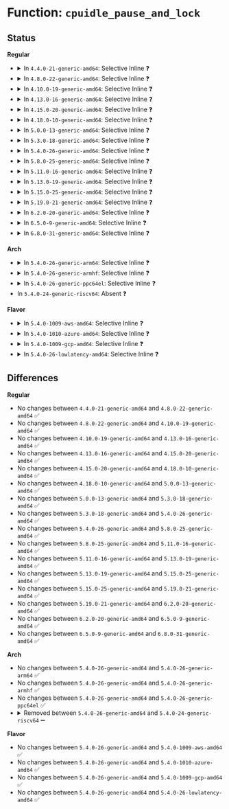 # Function: <code>cpuidle_pause_and_lock</code>

## Status
<b>Regular</b>
<ul>
<li>
<details>
<summary>In <code>4.4.0-21-generic-amd64</code>: Selective Inline ❓</summary>

```c
void cpuidle_pause_and_lock()
```

```json
{
  "name": "cpuidle_pause_and_lock",
  "collision_type": "Unique Global",
  "inline_type": "Selective",
  "funcs": [
    {
      "addr": 18446744071585905744,
      "name": "cpuidle_pause_and_lock",
      "external": true,
      "loc": "drivers/cpuidle/cpuidle.c:317",
      "file": "drivers/cpuidle/cpuidle.c",
      "inline": "not declared, inlined",
      "caller_inline": [],
      "caller_func": [
        "drivers/acpi/processor_idle.c:acpi_processor_hotplug",
        "drivers/acpi/processor_idle.c:acpi_processor_cst_has_changed"
      ]
    }
  ],
  "symbols": [
    {
      "addr": 18446744071585905744,
      "name": "cpuidle_pause_and_lock",
      "section": ".text",
      "bind": "STB_GLOBAL",
      "size": 28
    }
  ]
}
```
</details>
</li>
<li>
<details>
<summary>In <code>4.8.0-22-generic-amd64</code>: Selective Inline ❓</summary>

```c
void cpuidle_pause_and_lock()
```

```json
{
  "name": "cpuidle_pause_and_lock",
  "collision_type": "Unique Global",
  "inline_type": "Selective",
  "funcs": [
    {
      "addr": 18446744071586305312,
      "name": "cpuidle_pause_and_lock",
      "external": true,
      "loc": "drivers/cpuidle/cpuidle.c:317",
      "file": "drivers/cpuidle/cpuidle.c",
      "inline": "not declared, inlined",
      "caller_inline": [],
      "caller_func": [
        "drivers/acpi/processor_idle.c:acpi_processor_power_state_has_changed",
        "drivers/acpi/processor_idle.c:acpi_processor_hotplug"
      ]
    }
  ],
  "symbols": [
    {
      "addr": 18446744071586305312,
      "name": "cpuidle_pause_and_lock",
      "section": ".text",
      "bind": "STB_GLOBAL",
      "size": 28
    }
  ]
}
```
</details>
</li>
<li>
<details>
<summary>In <code>4.10.0-19-generic-amd64</code>: Selective Inline ❓</summary>

```c
void cpuidle_pause_and_lock()
```

```json
{
  "name": "cpuidle_pause_and_lock",
  "collision_type": "Unique Global",
  "inline_type": "Selective",
  "funcs": [
    {
      "addr": 18446744071586513152,
      "name": "cpuidle_pause_and_lock",
      "external": true,
      "loc": "drivers/cpuidle/cpuidle.c:334",
      "file": "drivers/cpuidle/cpuidle.c",
      "inline": "not declared, inlined",
      "caller_inline": [],
      "caller_func": [
        "drivers/acpi/processor_idle.c:acpi_processor_power_state_has_changed",
        "drivers/acpi/processor_idle.c:acpi_processor_hotplug"
      ]
    }
  ],
  "symbols": [
    {
      "addr": 18446744071586513152,
      "name": "cpuidle_pause_and_lock",
      "section": ".text",
      "bind": "STB_GLOBAL",
      "size": 28
    }
  ]
}
```
</details>
</li>
<li>
<details>
<summary>In <code>4.13.0-16-generic-amd64</code>: Selective Inline ❓</summary>

```c
void cpuidle_pause_and_lock()
```

```json
{
  "name": "cpuidle_pause_and_lock",
  "collision_type": "Unique Global",
  "inline_type": "Selective",
  "funcs": [
    {
      "addr": 18446744071586638784,
      "name": "cpuidle_pause_and_lock",
      "external": true,
      "loc": "drivers/cpuidle/cpuidle.c:337",
      "file": "drivers/cpuidle/cpuidle.c",
      "inline": "not declared, inlined",
      "caller_inline": [],
      "caller_func": [
        "drivers/acpi/processor_idle.c:acpi_processor_power_state_has_changed",
        "drivers/acpi/processor_idle.c:acpi_processor_hotplug"
      ]
    }
  ],
  "symbols": [
    {
      "addr": 18446744071586638784,
      "name": "cpuidle_pause_and_lock",
      "section": ".text",
      "bind": "STB_GLOBAL",
      "size": 28
    }
  ]
}
```
</details>
</li>
<li>
<details>
<summary>In <code>4.15.0-20-generic-amd64</code>: Selective Inline ❓</summary>

```c
void cpuidle_pause_and_lock()
```

```json
{
  "name": "cpuidle_pause_and_lock",
  "collision_type": "Unique Global",
  "inline_type": "Selective",
  "funcs": [
    {
      "addr": 18446744071587120320,
      "name": "cpuidle_pause_and_lock",
      "external": true,
      "loc": "drivers/cpuidle/cpuidle.c:338",
      "file": "drivers/cpuidle/cpuidle.c",
      "inline": "not declared, inlined",
      "caller_inline": [],
      "caller_func": [
        "drivers/acpi/processor_idle.c:acpi_processor_power_state_has_changed",
        "drivers/acpi/processor_idle.c:acpi_processor_hotplug"
      ]
    }
  ],
  "symbols": [
    {
      "addr": 18446744071587120320,
      "name": "cpuidle_pause_and_lock",
      "section": ".text",
      "bind": "STB_GLOBAL",
      "size": 28
    }
  ]
}
```
</details>
</li>
<li>
<details>
<summary>In <code>4.18.0-10-generic-amd64</code>: Selective Inline ❓</summary>

```c
void cpuidle_pause_and_lock()
```

```json
{
  "name": "cpuidle_pause_and_lock",
  "collision_type": "Unique Global",
  "inline_type": "Selective",
  "funcs": [
    {
      "addr": 18446744071587419872,
      "name": "cpuidle_pause_and_lock",
      "external": true,
      "loc": "drivers/cpuidle/cpuidle.c:353",
      "file": "drivers/cpuidle/cpuidle.c",
      "inline": "not declared, inlined",
      "caller_inline": [],
      "caller_func": [
        "drivers/acpi/processor_idle.c:acpi_processor_power_state_has_changed",
        "drivers/acpi/processor_idle.c:acpi_processor_hotplug"
      ]
    }
  ],
  "symbols": [
    {
      "addr": 18446744071587419872,
      "name": "cpuidle_pause_and_lock",
      "section": ".text",
      "bind": "STB_GLOBAL",
      "size": 28
    }
  ]
}
```
</details>
</li>
<li>
<details>
<summary>In <code>5.0.0-13-generic-amd64</code>: Selective Inline ❓</summary>

```c
void cpuidle_pause_and_lock()
```

```json
{
  "name": "cpuidle_pause_and_lock",
  "collision_type": "Unique Global",
  "inline_type": "Selective",
  "funcs": [
    {
      "addr": 18446744071587600480,
      "name": "cpuidle_pause_and_lock",
      "external": true,
      "loc": "drivers/cpuidle/cpuidle.c:382",
      "file": "drivers/cpuidle/cpuidle.c",
      "inline": "not declared, inlined",
      "caller_inline": [],
      "caller_func": [
        "drivers/acpi/processor_idle.c:acpi_processor_power_state_has_changed",
        "drivers/acpi/processor_idle.c:acpi_processor_hotplug"
      ]
    }
  ],
  "symbols": [
    {
      "addr": 18446744071587600480,
      "name": "cpuidle_pause_and_lock",
      "section": ".text",
      "bind": "STB_GLOBAL",
      "size": 28
    }
  ]
}
```
</details>
</li>
<li>
<details>
<summary>In <code>5.3.0-18-generic-amd64</code>: Selective Inline ❓</summary>

```c
void cpuidle_pause_and_lock()
```

```json
{
  "name": "cpuidle_pause_and_lock",
  "collision_type": "Unique Global",
  "inline_type": "Selective",
  "funcs": [
    {
      "addr": 18446744071587877264,
      "name": "cpuidle_pause_and_lock",
      "external": true,
      "loc": "drivers/cpuidle/cpuidle.c:396",
      "file": "drivers/cpuidle/cpuidle.c",
      "inline": "not declared, inlined",
      "caller_inline": [],
      "caller_func": [
        "drivers/acpi/processor_idle.c:acpi_processor_power_state_has_changed",
        "drivers/acpi/processor_idle.c:acpi_processor_hotplug"
      ]
    }
  ],
  "symbols": [
    {
      "addr": 18446744071587877264,
      "name": "cpuidle_pause_and_lock",
      "section": ".text",
      "bind": "STB_GLOBAL",
      "size": 28
    }
  ]
}
```
</details>
</li>
<li>
<details>
<summary>In <code>5.4.0-26-generic-amd64</code>: Selective Inline ❓</summary>

```c
void cpuidle_pause_and_lock()
```

```json
{
  "name": "cpuidle_pause_and_lock",
  "collision_type": "Unique Global",
  "inline_type": "Selective",
  "funcs": [
    {
      "addr": 18446744071588083024,
      "name": "cpuidle_pause_and_lock",
      "external": true,
      "loc": "drivers/cpuidle/cpuidle.c:427",
      "file": "drivers/cpuidle/cpuidle.c",
      "inline": "not declared, inlined",
      "caller_inline": [],
      "caller_func": [
        "drivers/acpi/processor_idle.c:acpi_processor_power_state_has_changed",
        "drivers/acpi/processor_idle.c:acpi_processor_hotplug"
      ]
    }
  ],
  "symbols": [
    {
      "addr": 18446744071588083024,
      "name": "cpuidle_pause_and_lock",
      "section": ".text",
      "bind": "STB_GLOBAL",
      "size": 28
    }
  ]
}
```
</details>
</li>
<li>
<details>
<summary>In <code>5.8.0-25-generic-amd64</code>: Selective Inline ❓</summary>

```c
void cpuidle_pause_and_lock()
```

```json
{
  "name": "cpuidle_pause_and_lock",
  "collision_type": "Unique Global",
  "inline_type": "Selective",
  "funcs": [
    {
      "addr": 18446744071588942396,
      "name": "cpuidle_pause_and_lock",
      "external": true,
      "loc": "drivers/cpuidle/cpuidle.c:430",
      "file": "drivers/cpuidle/cpuidle.c",
      "inline": "not declared, inlined",
      "caller_inline": [
        "drivers/cpuidle/cpuidle.c:cpuidle_unregister"
      ],
      "caller_func": [
        "drivers/acpi/processor_idle.c:acpi_processor_power_state_has_changed",
        "drivers/acpi/processor_idle.c:acpi_processor_hotplug"
      ]
    }
  ],
  "symbols": [
    {
      "addr": 18446744071588942240,
      "name": "cpuidle_pause_and_lock",
      "section": ".text",
      "bind": "STB_GLOBAL",
      "size": 60
    }
  ]
}
```
</details>
</li>
<li>
<details>
<summary>In <code>5.11.0-16-generic-amd64</code>: Selective Inline ❓</summary>

```c
void cpuidle_pause_and_lock()
```

```json
{
  "name": "cpuidle_pause_and_lock",
  "collision_type": "Unique Global",
  "inline_type": "Selective",
  "funcs": [
    {
      "addr": 18446744071588954764,
      "name": "cpuidle_pause_and_lock",
      "external": true,
      "loc": "drivers/cpuidle/cpuidle.c:455",
      "file": "drivers/cpuidle/cpuidle.c",
      "inline": "not declared, inlined",
      "caller_inline": [
        "drivers/cpuidle/cpuidle.c:cpuidle_unregister"
      ],
      "caller_func": [
        "drivers/acpi/processor_idle.c:acpi_processor_power_state_has_changed",
        "drivers/acpi/processor_idle.c:acpi_processor_hotplug"
      ]
    }
  ],
  "symbols": [
    {
      "addr": 18446744071588954608,
      "name": "cpuidle_pause_and_lock",
      "section": ".text",
      "bind": "STB_GLOBAL",
      "size": 60
    }
  ]
}
```
</details>
</li>
<li>
<details>
<summary>In <code>5.13.0-19-generic-amd64</code>: Selective Inline ❓</summary>

```c
void cpuidle_pause_and_lock()
```

```json
{
  "name": "cpuidle_pause_and_lock",
  "collision_type": "Unique Global",
  "inline_type": "Selective",
  "funcs": [
    {
      "addr": 18446744071588843207,
      "name": "cpuidle_pause_and_lock",
      "external": true,
      "loc": "drivers/cpuidle/cpuidle.c:455",
      "file": "drivers/cpuidle/cpuidle.c",
      "inline": "not declared, inlined",
      "caller_inline": [
        "drivers/cpuidle/cpuidle.c:cpuidle_unregister"
      ],
      "caller_func": [
        "drivers/acpi/processor_idle.c:acpi_processor_power_state_has_changed",
        "drivers/acpi/processor_idle.c:acpi_processor_hotplug"
      ]
    }
  ],
  "symbols": [
    {
      "addr": 18446744071588843040,
      "name": "cpuidle_pause_and_lock",
      "section": ".text",
      "bind": "STB_GLOBAL",
      "size": 60
    }
  ]
}
```
</details>
</li>
<li>
<details>
<summary>In <code>5.15.0-25-generic-amd64</code>: Selective Inline ❓</summary>

```c
void cpuidle_pause_and_lock()
```

```json
{
  "name": "cpuidle_pause_and_lock",
  "collision_type": "Unique Global",
  "inline_type": "Selective",
  "funcs": [
    {
      "addr": 18446744071589540032,
      "name": "cpuidle_pause_and_lock",
      "external": true,
      "loc": "drivers/cpuidle/cpuidle.c:455",
      "file": "drivers/cpuidle/cpuidle.c",
      "inline": "not declared, inlined",
      "caller_inline": [
        "drivers/cpuidle/cpuidle.c:cpuidle_unregister"
      ],
      "caller_func": [
        "drivers/acpi/processor_idle.c:acpi_processor_power_state_has_changed",
        "drivers/acpi/processor_idle.c:acpi_processor_hotplug"
      ]
    }
  ],
  "symbols": [
    {
      "addr": 18446744071589539856,
      "name": "cpuidle_pause_and_lock",
      "section": ".text",
      "bind": "STB_GLOBAL",
      "size": 60
    }
  ]
}
```
</details>
</li>
<li>
<details>
<summary>In <code>5.19.0-21-generic-amd64</code>: Selective Inline ❓</summary>

```c
void cpuidle_pause_and_lock()
```

```json
{
  "name": "cpuidle_pause_and_lock",
  "collision_type": "Unique Global",
  "inline_type": "Selective",
  "funcs": [
    {
      "addr": 18446744071591033101,
      "name": "cpuidle_pause_and_lock",
      "external": true,
      "loc": "drivers/cpuidle/cpuidle.c:455",
      "file": "drivers/cpuidle/cpuidle.c",
      "inline": "not declared, inlined",
      "caller_inline": [
        "drivers/cpuidle/cpuidle.c:cpuidle_unregister"
      ],
      "caller_func": [
        "drivers/acpi/processor_idle.c:acpi_processor_power_state_has_changed",
        "drivers/acpi/processor_idle.c:acpi_processor_hotplug"
      ]
    }
  ],
  "symbols": [
    {
      "addr": 18446744071591032912,
      "name": "cpuidle_pause_and_lock",
      "section": ".text",
      "bind": "STB_GLOBAL",
      "size": 76
    }
  ]
}
```
</details>
</li>
<li>
<details>
<summary>In <code>6.2.0-20-generic-amd64</code>: Selective Inline ❓</summary>

```c
void cpuidle_pause_and_lock()
```

```json
{
  "name": "cpuidle_pause_and_lock",
  "collision_type": "Unique Global",
  "inline_type": "Selective",
  "funcs": [
    {
      "addr": 18446744071592743934,
      "name": "cpuidle_pause_and_lock",
      "external": true,
      "loc": "drivers/cpuidle/cpuidle.c:460",
      "file": "drivers/cpuidle/cpuidle.c",
      "inline": "not declared, inlined",
      "caller_inline": [
        "drivers/cpuidle/cpuidle.c:cpuidle_unregister"
      ],
      "caller_func": [
        "drivers/acpi/processor_idle.c:acpi_processor_power_state_has_changed",
        "drivers/acpi/processor_idle.c:acpi_processor_hotplug"
      ]
    }
  ],
  "symbols": [
    {
      "addr": 18446744071592743568,
      "name": "cpuidle_pause_and_lock",
      "section": ".text",
      "bind": "STB_GLOBAL",
      "size": 76
    }
  ]
}
```
</details>
</li>
<li>
<details>
<summary>In <code>6.5.0-9-generic-amd64</code>: Selective Inline ❓</summary>

```c
void cpuidle_pause_and_lock()
```

```json
{
  "name": "cpuidle_pause_and_lock",
  "collision_type": "Unique Global",
  "inline_type": "Selective",
  "funcs": [
    {
      "addr": 18446744071593180622,
      "name": "cpuidle_pause_and_lock",
      "external": true,
      "loc": "drivers/cpuidle/cpuidle.c:492",
      "file": "drivers/cpuidle/cpuidle.c",
      "inline": "not declared, inlined",
      "caller_inline": [
        "drivers/cpuidle/cpuidle.c:cpuidle_unregister"
      ],
      "caller_func": [
        "drivers/acpi/processor_idle.c:acpi_processor_power_state_has_changed",
        "drivers/acpi/processor_idle.c:acpi_processor_hotplug"
      ]
    }
  ],
  "symbols": [
    {
      "addr": 18446744071593180256,
      "name": "cpuidle_pause_and_lock",
      "section": ".text",
      "bind": "STB_GLOBAL",
      "size": 76
    }
  ]
}
```
</details>
</li>
<li>
<details>
<summary>In <code>6.8.0-31-generic-amd64</code>: Selective Inline ❓</summary>

```c
void cpuidle_pause_and_lock()
```

```json
{
  "name": "cpuidle_pause_and_lock",
  "collision_type": "Unique Global",
  "inline_type": "Selective",
  "funcs": [
    {
      "addr": 18446744071593934446,
      "name": "cpuidle_pause_and_lock",
      "external": true,
      "loc": "drivers/cpuidle/cpuidle.c:492",
      "file": "drivers/cpuidle/cpuidle.c",
      "inline": "not declared, inlined",
      "caller_inline": [
        "drivers/cpuidle/cpuidle.c:cpuidle_unregister"
      ],
      "caller_func": [
        "drivers/acpi/processor_idle.c:acpi_processor_power_state_has_changed",
        "drivers/acpi/processor_idle.c:acpi_processor_hotplug"
      ]
    }
  ],
  "symbols": [
    {
      "addr": 18446744071593934080,
      "name": "cpuidle_pause_and_lock",
      "section": ".text",
      "bind": "STB_GLOBAL",
      "size": 76
    }
  ]
}
```
</details>
</li>
</ul>
<b>Arch</b>
<ul>
<li>
<details>
<summary>In <code>5.4.0-26-generic-arm64</code>: Selective Inline ❓</summary>

```c
void cpuidle_pause_and_lock()
```

```json
{
  "name": "cpuidle_pause_and_lock",
  "collision_type": "Unique Global",
  "inline_type": "Selective",
  "funcs": [
    {
      "addr": 18446603336501326808,
      "name": "cpuidle_pause_and_lock",
      "external": true,
      "loc": "drivers/cpuidle/cpuidle.c:427",
      "file": "drivers/cpuidle/cpuidle.c",
      "inline": "not declared, inlined",
      "caller_inline": [],
      "caller_func": [
        "drivers/acpi/processor_idle.c:acpi_processor_power_state_has_changed",
        "drivers/acpi/processor_idle.c:acpi_processor_hotplug"
      ]
    }
  ],
  "symbols": [
    {
      "addr": 18446603336501326808,
      "name": "cpuidle_pause_and_lock",
      "section": ".text",
      "bind": "STB_GLOBAL",
      "size": 40
    }
  ]
}
```
</details>
</li>
<li>
<details>
<summary>In <code>5.4.0-26-generic-armhf</code>: Selective Inline ❓</summary>

```c
void cpuidle_pause_and_lock()
```

```json
{
  "name": "cpuidle_pause_and_lock",
  "collision_type": "Unique Global",
  "inline_type": "Selective",
  "funcs": [
    {
      "addr": 3233817192,
      "name": "cpuidle_pause_and_lock",
      "external": true,
      "loc": "drivers/cpuidle/cpuidle.c:427",
      "file": "drivers/cpuidle/cpuidle.c",
      "inline": "not declared, inlined",
      "caller_inline": [],
      "caller_func": []
    }
  ],
  "symbols": [
    {
      "addr": 3233817192,
      "name": "cpuidle_pause_and_lock",
      "section": ".text",
      "bind": "STB_GLOBAL",
      "size": 40
    }
  ]
}
```
</details>
</li>
<li>
<details>
<summary>In <code>5.4.0-26-generic-ppc64el</code>: Selective Inline ❓</summary>

```c
void cpuidle_pause_and_lock()
```

```json
{
  "name": "cpuidle_pause_and_lock",
  "collision_type": "Unique Global",
  "inline_type": "Selective",
  "funcs": [
    {
      "addr": 13835058055294871312,
      "name": "cpuidle_pause_and_lock",
      "external": true,
      "loc": "drivers/cpuidle/cpuidle.c:427",
      "file": "drivers/cpuidle/cpuidle.c",
      "inline": "not declared, inlined",
      "caller_inline": [],
      "caller_func": [
        "drivers/cpuidle/cpuidle-pseries.c:pseries_cpuidle_cpu_dead",
        "drivers/cpuidle/cpuidle-pseries.c:pseries_cpuidle_cpu_online",
        "drivers/cpuidle/cpuidle-powernv.c:powernv_cpuidle_cpu_dead",
        "drivers/cpuidle/cpuidle-powernv.c:powernv_cpuidle_cpu_online"
      ]
    }
  ],
  "symbols": [
    {
      "addr": 13835058055294871312,
      "name": "cpuidle_pause_and_lock",
      "section": ".text",
      "bind": "STB_GLOBAL",
      "size": 60
    }
  ]
}
```
</details>
</li>
<li>
In <code>5.4.0-24-generic-riscv64</code>: Absent ❓
</li>
</ul>
<b>Flavor</b>
<ul>
<li>
<details>
<summary>In <code>5.4.0-1009-aws-amd64</code>: Selective Inline ❓</summary>

```c
void cpuidle_pause_and_lock()
```

```json
{
  "name": "cpuidle_pause_and_lock",
  "collision_type": "Unique Global",
  "inline_type": "Selective",
  "funcs": [
    {
      "addr": 18446744071587704816,
      "name": "cpuidle_pause_and_lock",
      "external": true,
      "loc": "drivers/cpuidle/cpuidle.c:427",
      "file": "drivers/cpuidle/cpuidle.c",
      "inline": "not declared, inlined",
      "caller_inline": [],
      "caller_func": [
        "drivers/acpi/processor_idle.c:acpi_processor_power_state_has_changed",
        "drivers/acpi/processor_idle.c:acpi_processor_hotplug"
      ]
    }
  ],
  "symbols": [
    {
      "addr": 18446744071587704816,
      "name": "cpuidle_pause_and_lock",
      "section": ".text",
      "bind": "STB_GLOBAL",
      "size": 28
    }
  ]
}
```
</details>
</li>
<li>
<details>
<summary>In <code>5.4.0-1010-azure-amd64</code>: Selective Inline ❓</summary>

```c
void cpuidle_pause_and_lock()
```

```json
{
  "name": "cpuidle_pause_and_lock",
  "collision_type": "Unique Global",
  "inline_type": "Selective",
  "funcs": [
    {
      "addr": 18446744071587483104,
      "name": "cpuidle_pause_and_lock",
      "external": true,
      "loc": "drivers/cpuidle/cpuidle.c:427",
      "file": "drivers/cpuidle/cpuidle.c",
      "inline": "not declared, inlined",
      "caller_inline": [],
      "caller_func": [
        "drivers/acpi/processor_idle.c:acpi_processor_power_state_has_changed",
        "drivers/acpi/processor_idle.c:acpi_processor_hotplug"
      ]
    }
  ],
  "symbols": [
    {
      "addr": 18446744071587483104,
      "name": "cpuidle_pause_and_lock",
      "section": ".text",
      "bind": "STB_GLOBAL",
      "size": 28
    }
  ]
}
```
</details>
</li>
<li>
<details>
<summary>In <code>5.4.0-1009-gcp-amd64</code>: Selective Inline ❓</summary>

```c
void cpuidle_pause_and_lock()
```

```json
{
  "name": "cpuidle_pause_and_lock",
  "collision_type": "Unique Global",
  "inline_type": "Selective",
  "funcs": [
    {
      "addr": 18446744071588039168,
      "name": "cpuidle_pause_and_lock",
      "external": true,
      "loc": "drivers/cpuidle/cpuidle.c:427",
      "file": "drivers/cpuidle/cpuidle.c",
      "inline": "not declared, inlined",
      "caller_inline": [],
      "caller_func": [
        "drivers/acpi/processor_idle.c:acpi_processor_power_state_has_changed",
        "drivers/acpi/processor_idle.c:acpi_processor_hotplug"
      ]
    }
  ],
  "symbols": [
    {
      "addr": 18446744071588039168,
      "name": "cpuidle_pause_and_lock",
      "section": ".text",
      "bind": "STB_GLOBAL",
      "size": 28
    }
  ]
}
```
</details>
</li>
<li>
<details>
<summary>In <code>5.4.0-26-lowlatency-amd64</code>: Selective Inline ❓</summary>

```c
void cpuidle_pause_and_lock()
```

```json
{
  "name": "cpuidle_pause_and_lock",
  "collision_type": "Unique Global",
  "inline_type": "Selective",
  "funcs": [
    {
      "addr": 18446744071588154816,
      "name": "cpuidle_pause_and_lock",
      "external": true,
      "loc": "drivers/cpuidle/cpuidle.c:427",
      "file": "drivers/cpuidle/cpuidle.c",
      "inline": "not declared, inlined",
      "caller_inline": [],
      "caller_func": [
        "drivers/acpi/processor_idle.c:acpi_processor_power_state_has_changed",
        "drivers/acpi/processor_idle.c:acpi_processor_hotplug"
      ]
    }
  ],
  "symbols": [
    {
      "addr": 18446744071588154816,
      "name": "cpuidle_pause_and_lock",
      "section": ".text",
      "bind": "STB_GLOBAL",
      "size": 28
    }
  ]
}
```
</details>
</li>
</ul>

## Differences
<b>Regular</b>
<ul>
<li>
No changes between <code>4.4.0-21-generic-amd64</code> and <code>4.8.0-22-generic-amd64</code> ✅
</li>
<li>
No changes between <code>4.8.0-22-generic-amd64</code> and <code>4.10.0-19-generic-amd64</code> ✅
</li>
<li>
No changes between <code>4.10.0-19-generic-amd64</code> and <code>4.13.0-16-generic-amd64</code> ✅
</li>
<li>
No changes between <code>4.13.0-16-generic-amd64</code> and <code>4.15.0-20-generic-amd64</code> ✅
</li>
<li>
No changes between <code>4.15.0-20-generic-amd64</code> and <code>4.18.0-10-generic-amd64</code> ✅
</li>
<li>
No changes between <code>4.18.0-10-generic-amd64</code> and <code>5.0.0-13-generic-amd64</code> ✅
</li>
<li>
No changes between <code>5.0.0-13-generic-amd64</code> and <code>5.3.0-18-generic-amd64</code> ✅
</li>
<li>
No changes between <code>5.3.0-18-generic-amd64</code> and <code>5.4.0-26-generic-amd64</code> ✅
</li>
<li>
No changes between <code>5.4.0-26-generic-amd64</code> and <code>5.8.0-25-generic-amd64</code> ✅
</li>
<li>
No changes between <code>5.8.0-25-generic-amd64</code> and <code>5.11.0-16-generic-amd64</code> ✅
</li>
<li>
No changes between <code>5.11.0-16-generic-amd64</code> and <code>5.13.0-19-generic-amd64</code> ✅
</li>
<li>
No changes between <code>5.13.0-19-generic-amd64</code> and <code>5.15.0-25-generic-amd64</code> ✅
</li>
<li>
No changes between <code>5.15.0-25-generic-amd64</code> and <code>5.19.0-21-generic-amd64</code> ✅
</li>
<li>
No changes between <code>5.19.0-21-generic-amd64</code> and <code>6.2.0-20-generic-amd64</code> ✅
</li>
<li>
No changes between <code>6.2.0-20-generic-amd64</code> and <code>6.5.0-9-generic-amd64</code> ✅
</li>
<li>
No changes between <code>6.5.0-9-generic-amd64</code> and <code>6.8.0-31-generic-amd64</code> ✅
</li>
</ul>
<b>Arch</b>
<ul>
<li>
No changes between <code>5.4.0-26-generic-amd64</code> and <code>5.4.0-26-generic-arm64</code> ✅
</li>
<li>
No changes between <code>5.4.0-26-generic-amd64</code> and <code>5.4.0-26-generic-armhf</code> ✅
</li>
<li>
No changes between <code>5.4.0-26-generic-amd64</code> and <code>5.4.0-26-generic-ppc64el</code> ✅
</li>
<li>
<details>
<summary>Removed between <code>5.4.0-26-generic-amd64</code> and <code>5.4.0-24-generic-riscv64</code> ➖</summary>

```c
void cpuidle_pause_and_lock()
```
</details>
</li>
</ul>
<b>Flavor</b>
<ul>
<li>
No changes between <code>5.4.0-26-generic-amd64</code> and <code>5.4.0-1009-aws-amd64</code> ✅
</li>
<li>
No changes between <code>5.4.0-26-generic-amd64</code> and <code>5.4.0-1010-azure-amd64</code> ✅
</li>
<li>
No changes between <code>5.4.0-26-generic-amd64</code> and <code>5.4.0-1009-gcp-amd64</code> ✅
</li>
<li>
No changes between <code>5.4.0-26-generic-amd64</code> and <code>5.4.0-26-lowlatency-amd64</code> ✅
</li>
</ul>
